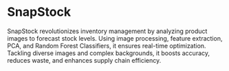 # SnapStock
SnapStock revolutionizes inventory management by analyzing product images to forecast stock levels. Using image processing, feature extraction, PCA, and Random Forest Classifiers, it ensures real-time optimization. Tackling diverse images and complex backgrounds, it boosts accuracy, reduces waste, and enhances supply chain efficiency.
